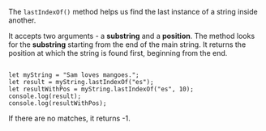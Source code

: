 The `lastIndexOf()` method helps us find the last instance
of a string inside another.

It accepts two arguments - a **substring** and a **position**.
The method looks for the **substring** starting from the end of the main string. It returns the position at which the string is found first, beginning from the end.

<Editor lang="javascript">
<code>
let myString = "Sam loves mangoes.";
let result = myString.lastIndexOf("es");
let resultWithPos = myString.lastIndexOf("es", 10);
console.log(result);
console.log(resultWithPos);
</code>
</Editor>

If there are no matches, it returns -1.